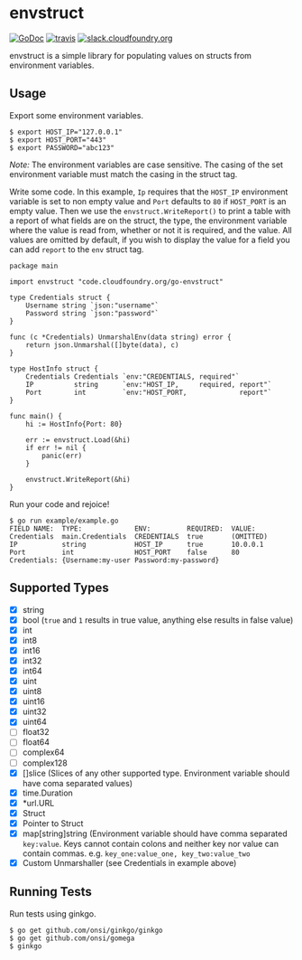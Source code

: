 # envstruct

[![GoDoc][go-doc-badge]][go-doc] [![travis][travis-badge]][travis] [![slack.cloudfoundry.org][slack-badge]][loggregator-slack]

envstruct is a simple library for populating values on structs from environment
variables.

## Usage

Export some environment variables.

```
$ export HOST_IP="127.0.0.1"
$ export HOST_PORT="443"
$ export PASSWORD="abc123"
```

*Note:* The environment variables are case
sensitive. The casing of the set environment variable must match the casing in
the struct tag.

Write some code. In this example, `Ip` requires that the `HOST_IP` environment
variable is set to non empty value and `Port` defaults to `80` if `HOST_PORT` is
an empty value. Then we use the `envstruct.WriteReport()` to print a table with
a report of what fields are on the struct, the type, the environment variable
where the value is read from, whether or not it is required, and the value.
All values are omitted by default, if you wish to display the value for a
field you can add `report` to the `env` struct tag.

```
package main

import envstruct "code.cloudfoundry.org/go-envstruct"

type Credentials struct {
	Username string `json:"username"`
	Password string `json:"password"`
}

func (c *Credentials) UnmarshalEnv(data string) error {
	return json.Unmarshal([]byte(data), c)
}

type HostInfo struct {
	Credentials Credentials `env:"CREDENTIALS, required"`
	IP          string      `env:"HOST_IP,     required, report"`
	Port        int         `env:"HOST_PORT,             report"`
}

func main() {
	hi := HostInfo{Port: 80}

	err := envstruct.Load(&hi)
	if err != nil {
		panic(err)
	}

	envstruct.WriteReport(&hi)
}
```

Run your code and rejoice!

```
$ go run example/example.go
FIELD NAME:  TYPE:             ENV:         REQUIRED:  VALUE:
Credentials  main.Credentials  CREDENTIALS  true       (OMITTED)
IP           string            HOST_IP      true       10.0.0.1
Port         int               HOST_PORT    false      80
Credentials: {Username:my-user Password:my-password}
```

## Supported Types

- [x] string
- [x] bool (`true` and `1` results in true value, anything else results in false value)
- [x] int
- [x] int8
- [x] int16
- [x] int32
- [x] int64
- [x] uint
- [x] uint8
- [x] uint16
- [x] uint32
- [x] uint64
- [ ] float32
- [ ] float64
- [ ] complex64
- [ ] complex128
- [x] []slice (Slices of any other supported type. Environment variable should
  have coma separated values)
- [x] time.Duration
- [x] *url.URL
- [x] Struct
- [x] Pointer to Struct
- [x] map[string]string (Environment variable should have comma separated
  `key:value`. Keys cannot contain colons and neither key nor value can
  contain commas. e.g. `key_one:value_one, key_two:value_two`
- [x] Custom Unmarshaller (see Credentials in example above)

## Running Tests

Run tests using ginkgo.

```
$ go get github.com/onsi/ginkgo/ginkgo
$ go get github.com/onsi/gomega
$ ginkgo
```

[slack-badge]:       https://slack.cloudfoundry.org/badge.svg
[loggregator-slack]: https://cloudfoundry.slack.com/archives/loggregator
[go-doc-badge]:      https://godoc.org/code.cloudfoundry.org/go-envstruct?status.svg
[go-doc]:            https://godoc.org/code.cloudfoundry.org/go-envstruct
[travis-badge]:      https://travis-ci.org/cloudfoundry/go-envstruct.svg?branch=master
[travis]:            https://travis-ci.org/cloudfoundry/go-envstruct?branch=master
